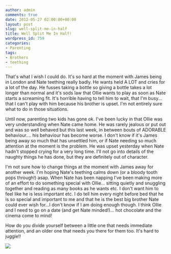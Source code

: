 ```yaml
---
author: admin
comments: true
date: 2012-05-27 02:00:00+00:00
layout: post
slug: well-split-me-in-half
title: Well Split Me In Half!
wordpress_id: 759
categories:
- Parenting
tags:
- Brothers
- teething
---
```


That's what I wish I could do.  It's so hard at the moment with James being in London and Nate teething really badly.  He wants held A LOT and cries for a lot of the day.  He fusses taking a bottle so giving a bottle takes a lot longer than normal and it's sods law that Ollie wants to play as soon as Nate starts a screaming fit.  It's horrible having to tell him to wait, that I'm busy... that I can't play with him because his brother is upset.  I'm not entirely sure what to do in those situations.  
  
Until now, parenting two kids has gone ok.  I've been lucky in that Ollie was very understanding when Nate came home.  He was rarely jealous or put out and was so well behaved but this last week, in between bouts of ADORABLE behaviour.... his behaviour has become worse.  I don't know if it's James being away so much that has unsettled him, or if Nate needing so much attention at the moment is the problem.  He was upset yesterday when Nate hadn't stopped crying for a very long time.  I'll not go into details of the naughty things he has done, but they are definitely out of character.  
  
I'm not sure how to change things at the moment with James away for another week.  I'm hoping Nate's teething calms down (or a bloody tooth pops through!) asap.  When Nate has been napping I've been making more of an effort to do something special with Ollie... sitting quietly and snuggling together and reading as many books as he wants etc.  I don't want him to feel like he is less important etc.  I do tell him every night before bed that he is so special and important to me and that he is the best big brother Nate could ever wish for...I don't know if I am doing enough though.  I think Ollie and I need to go on a date (and get Nate minded!)... hot chocolate and the cinema come to mind!  
  
How do you divide yourself between a little one that needs immediate attention, and an older one that needs you there for them too.  It's hard to juggle!!

![](https://blogger.googleusercontent.com/tracker/251139911615938991-8787897024703835537?l=www.outmumbered.com)
